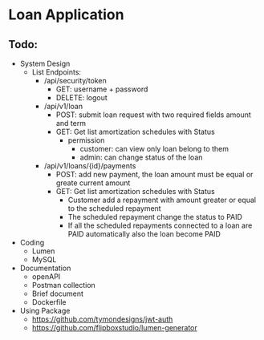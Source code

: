 # Loan Application
## Todo:
- System Design
  - List Endpoints:
    - /api/security/token
      - GET: username + password
      - DELETE: logout
    - /api/v1/loan
      - POST: submit loan request with two required fields amount and term
      - GET: Get list amortization schedules with Status
        - permission
          - customer: can view only loan belong to them
          - admin: can change status of the loan
    - /api/v1/loans/{id}/payments
      - POST: add new payment, the loan amount must be equal or greate current amount
      - GET: Get list amortization schedules with Status
        - Customer add a repayment with amount greater or equal to the scheduled repayment
        - The scheduled repayment change the status to PAID
        - If all the scheduled repayments connected to a loan are PAID automatically also the loan become PAID
- Coding
  - Lumen
  - MySQL
- Documentation
  - openAPI
  - Postman collection
  - Brief document
  - Dockerfile
- Using Package
  - https://github.com/tymondesigns/jwt-auth
  - https://github.com/flipboxstudio/lumen-generator
